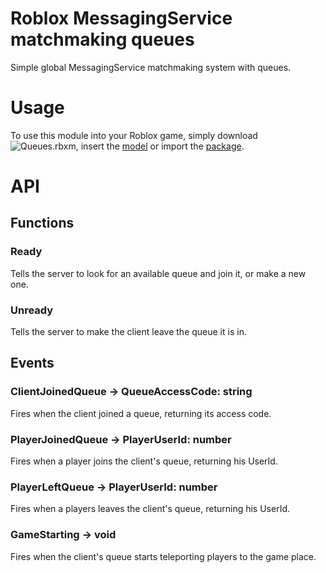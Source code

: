 # Roblox MessagingService matchmaking queues
Simple global MessagingService matchmaking system with queues.

# Usage
To use this module into your Roblox game, simply download ![Queues.rbxm](Queues.rbxm?raw=true "Queues.rbxm"), insert the [model](https://create.roblox.com/marketplace/asset/15528670427) or import the 
[package](https://create.roblox.com/marketplace/asset/15528694525). 

# API

## Functions

### Ready
Tells the server to look for an available queue and join it, or make a new one.

### Unready
Tells the server to make the client leave the queue it is in.

## Events

### ClientJoinedQueue -> QueueAccessCode: string
Fires when the client joined a queue, returning its access code.

### PlayerJoinedQueue -> PlayerUserId: number
Fires when a player joins the client's queue, returning his UserId.

### PlayerLeftQueue -> PlayerUserId: number
Fires when a players leaves the client's queue, returning his UserId.

### GameStarting -> void
Fires when the client's queue starts teleporting players to the game place.
